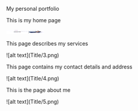 My personal portfolio

<p>This is my home page</p>
<img src="Title/1.png" width="100" height="10">

<p>This page describes my services</p>
![alt text](Title/3.png)
<p>This page contains my contact details and address</p>
![alt text](Title/4.png)
<p>This is the page about me</p>
![alt text](Title/5.png)
